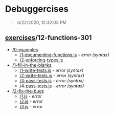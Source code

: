 # Debuggercises 

> 6/22/2020, 12:32:03 PM 

## [exercises](../README.md)/12-functions-301 

- [/0-examples](./0-examples/README.md)
  - [/1-documenting-functions.js](./0-examples/README.md#1-documenting-functionsjs) - _error (syntax)_ 
  - [/2-enforcing-types.js](./0-examples/README.md#2-enforcing-typesjs)  
- [/1-fill-in-the-blanks](./1-fill-in-the-blanks/README.md)
  - [/1-write-tests.js](./1-fill-in-the-blanks/README.md#1-write-testsjs) - _error (syntax)_ 
  - [/2-write-tests.js](./1-fill-in-the-blanks/README.md#2-write-testsjs) - _error (syntax)_ 
  - [/3-pass-tests.js](./1-fill-in-the-blanks/README.md#3-pass-testsjs) - _error (syntax)_ 
  - [/4-pass-tests.js](./1-fill-in-the-blanks/README.md#4-pass-testsjs) - _error (syntax)_ 
- [/2-fix-the-bugs](./2-fix-the-bugs/README.md)
  - [/1.js](./2-fix-the-bugs/README.md#1js) - _error_ 
  - [/2.js](./2-fix-the-bugs/README.md#2js) - _error_ 
  - [/3.js](./2-fix-the-bugs/README.md#3js) - _error_ 
